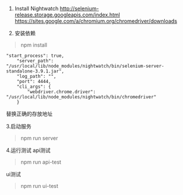 1. Install Nightwatch
http://selenium-release.storage.googleapis.com/index.html
https://sites.google.com/a/chromium.org/chromedriver/downloads

2. 安装依赖
> npm install
```
"start_process": true,
    "server_path": "/usr/local/lib/node_modules/nightwatch/bin/selenium-server-standalone-3.9.1.jar",
    "log_path": "",
    "port": 4444,
    "cli_args": {
        "webdriver.chrome.driver": "/usr/local/lib/node_modules/nightwatch/bin/chromedriver"
    }
```
替换正确的存放地址

3.启动服务
> npm run server

4.运行测试
api测试
> npm run api-test

ui测试
> npm run ui-test